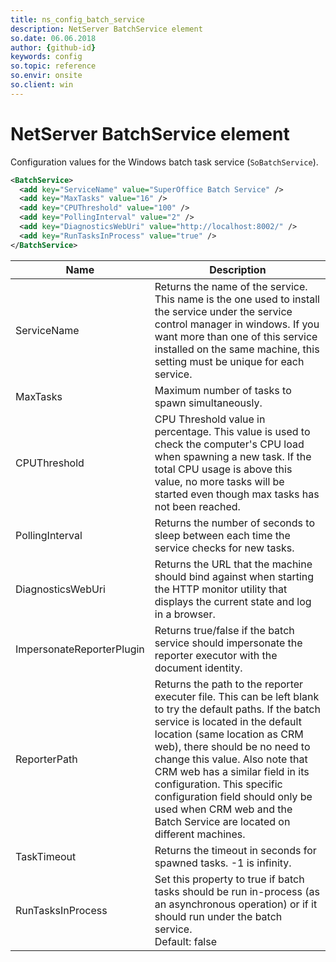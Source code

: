 ```yaml
---
title: ns_config_batch_service
description: NetServer BatchService element
so.date: 06.06.2018
author: {github-id}
keywords: config
so.topic: reference
so.envir: onsite
so.client: win
---
```


# NetServer BatchService element

Configuration values for the Windows batch task service (`SoBatchService`).

```XML
<BatchService>
  <add key="ServiceName" value="SuperOffice Batch Service" />
  <add key="MaxTasks" value="16" />
  <add key="CPUThreshold" value="100" />
  <add key="PollingInterval" value="2" />
  <add key="DiagnosticsWebUri" value="http://localhost:8002/" />
  <add key="RunTasksInProcess" value="true" />
</BatchService>
```

| Name | Description |
|---|---|
| ServiceName | Returns the name of the service. This name is the one used to install the service under the service control manager in windows. If you want more than one of this service installed on the same machine, this setting must be unique for each service. |
| MaxTasks | Maximum number of tasks to spawn simultaneously. |
| CPUThreshold | CPU Threshold value in percentage. This value is used to check the computer's CPU load when spawning a new task. If the total CPU usage is above this value, no more tasks will be started even though max tasks has not been reached. |
| PollingInterval | Returns the number of seconds to sleep between each time the service checks for new tasks. |
| DiagnosticsWebUri | Returns the URL that the machine should bind against when starting the HTTP monitor utility that displays the current state and log in a browser. |
| ImpersonateReporterPlugin | Returns true/false if the batch service should impersonate the reporter executor with the document identity. |
| ReporterPath | Returns the path to the reporter executer file. This can be left blank to try the default paths. If the batch service is located in the default location (same location as CRM web), there should be no need to change this value. Also note that CRM web has a similar field in its configuration. This specific configuration field should only be used when CRM web and the Batch Service are located on different machines. |
| TaskTimeout | Returns the timeout in seconds for spawned tasks. -1 is infinity. |
| RunTasksInProcess | Set this property to true if batch tasks should be run in-process (as an asynchronous operation) or if it should run under the batch service.<br>Default: false |
